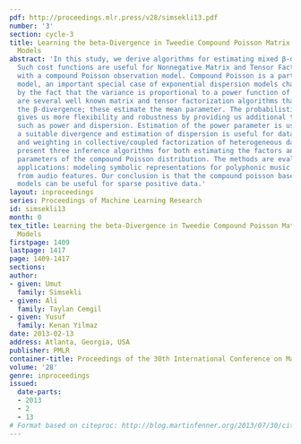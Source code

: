 ```yaml
---
pdf: http://proceedings.mlr.press/v28/simsekli13.pdf
number: '3'
section: cycle-3
title: Learning the beta-Divergence in Tweedie Compound Poisson Matrix Factorization
  Models
abstract: 'In this study, we derive algorithms for estimating mixed β-divergences.
  Such cost functions are useful for Nonnegative Matrix and Tensor Factorization models
  with a compound Poisson observation model. Compound Poisson is a particular Tweedie
  model, an important special case of exponential dispersion models characterized
  by the fact that the variance is proportional to a power function of the mean. There
  are several well known matrix and tensor factorization algorithms that minimize
  the β-divergence; these estimate the mean parameter. The probabilistic interpretation
  gives us more flexibility and robustness by providing us additional tunable parameters
  such as power and dispersion. Estimation of the power parameter is useful for choosing
  a suitable divergence and estimation of dispersion is useful for data driven regularization
  and weighting in collective/coupled factorization of heterogeneous datasets. We
  present three inference algorithms for both estimating the factors and the additional
  parameters of the compound Poisson distribution. The methods are evaluated on two
  applications: modeling symbolic representations for polyphonic music and lyric prediction
  from audio features. Our conclusion is that the compound poisson based factorization
  models can be useful for sparse positive data.'
layout: inproceedings
series: Proceedings of Machine Learning Research
id: simsekli13
month: 0
tex_title: Learning the beta-Divergence in Tweedie Compound Poisson Matrix Factorization
  Models
firstpage: 1409
lastpage: 1417
page: 1409-1417
sections: 
author:
- given: Umut
  family: Simsekli
- given: Ali
  family: Taylan Cemgil
- given: Yusuf
  family: Kenan Yilmaz
date: 2013-02-13
address: Atlanta, Georgia, USA
publisher: PMLR
container-title: Proceedings of the 30th International Conference on Machine Learning
volume: '28'
genre: inproceedings
issued:
  date-parts:
  - 2013
  - 2
  - 13
# Format based on citeproc: http://blog.martinfenner.org/2013/07/30/citeproc-yaml-for-bibliographies/
---
```

